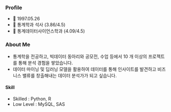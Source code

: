 ### Profile
- 🍰 1997.05.26
- 🏤 통계학과 석사 (3.86/4.5)
- 🏤 통계데이터사이언스학과 (4.09/4.5)

### About Me
- 통계학을 전공하고, 빅데이터 동아리와 공모전, 수업 등에서 10 개 이상의 프로젝트를 통해 분석 경험을 쌓았습니다.
- 데이터 마이닝 및 딥러닝 모델을 활용하여 데이터를 통해 인사이트를 발견하고 비즈니스 밸류를 창출해내는 데이터 분석가가  되고 싶습니다.

#### Skill
- Skilled : Python, R
- Low Level : MySQL, SAS

